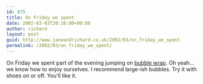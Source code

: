 ```yaml
---
id: 875
title: On Friday we spent
date: 2002-03-03T20:10:00+00:00
author: richard
layout: post
guid: http://www.janeandrichard.co.uk/2002/03/on_friday_we_spent
permalink: /2002/03/on_friday_we_spent/
---
```

On Friday we spent part of the evening jumping on [bubble wrap](http://www.urban75.com/Mag/bubble.html). Oh yeah&#8230; we know how to enjoy ourselves. I recommend large-ish bubbles. Try it with shoes on or off. You&#8217;ll like it.